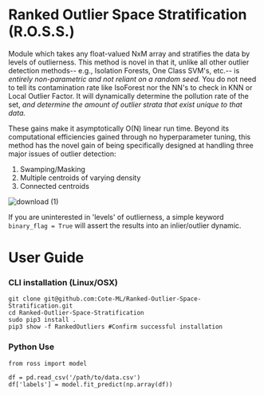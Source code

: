 # Ranked Outlier Space Stratification (R.O.S.S.)

Module which takes any float-valued NxM array and stratifies the data by levels of outlierness. This method is novel in that it, unlike all other outlier detection methods-- e.g., Isolation Forests, One Class SVM's, etc.-- is *entirely non-parametric and not reliant on a random seed.* You do not need to tell its contamination rate like IsoForest nor the NN's to check in KNN or Local Outlier Factor. It will dynamically determine the pollution rate of the set, *and determine the amount of outlier strata that exist unique to that data.* 

These gains make it asymptotically O(N) linear run time. Beyond its computational efficiencies gained through no hyperparameter tuning, this method has the novel gain of being specifically designed at handling three major issues of outlier detection:

1. Swamping/Masking
2. Multiple centroids of varying density
3. Connected centroids

![download (1)](https://user-images.githubusercontent.com/47681284/121797110-66542900-cbdb-11eb-99a2-703370657fe8.png)

If you are uninterested in 'levels' of outlierness, a simple keyword `binary_flag = True` will assert the results into an inlier/outlier dynamic.

# User Guide

### CLI installation (Linux/OSX)
```
git clone git@github.com:Cote-ML/Ranked-Outlier-Space-Stratification.git
cd Ranked-Outlier-Space-Stratification
sudo pip3 install . 
pip3 show -f RankedOutliers #Confirm successful installation
```

### Python Use
```
from ross import model

df = pd.read_csv('/path/to/data.csv')
df['labels'] = model.fit_predict(np.array(df))
```
